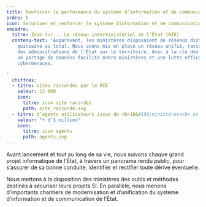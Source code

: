 ```yaml
---
title: Renforcer la performance du système d’information et de communication de l’État
ordre: 5
icon: Securiser_et_renforcer_le_systeme_dinformation_et_de_communication_de_letat.svg
encadre:
  titre: Zoom sur... Le réseau interministériel de l’État (RIE)
  contenu-text: 'Auparavant, les ministères disposaient de réseaux distincts, une
    quinzaine au total. Nous avons mis en place un réseau unifié, raccordant l’ensemble
    des administrations de l’État sur le territoire. Avec à la clé des économies d’échelle,
    un partage de données facilité entre ministères et une lutte efficace contre les
    cybermenaces.

'
  chiffres:
  - titre: sites raccordés par le RIE
    valeur: 13 000
    icon:
      titre: icon site racordés
      path: site_raccorde.svg
  - titre: d’agents utilisateurs issus de <b>18&#160;ministères</b> et administrations
    valeur: "+ d’1 million"
    icon:
      titre: icon agents
      path: agents.svg
---
```


Avant lancement et tout au long de sa vie, nous suivons chaque grand projet informatique de l’État, à travers un panorama rendu public, pour s’assurer de sa bonne conduite, identifier et rectifier toute dérive éventuelle.

Nous mettons à la disposition des ministères des outils et méthodes destinés à sécuriser leurs projets SI. En parallèle, nous menons d’importants chantiers de modernisation et d’unification du système d’information et de communication de l’État.
